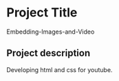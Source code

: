# Project Title 
Embedding-Images-and-Video


## Project description

Developing html and css for youtube.